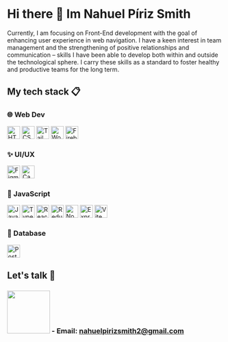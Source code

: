 # Hi there 👋 Im Nahuel Píriz Smith

Currently, I am focusing on Front-End development with the goal of enhancing user experience in web navigation. I have a keen interest in team management and the strengthening of positive relationships and communication – skills I have been able to develop both within and outside the technological sphere. I carry these skills as a standard to foster healthy and productive teams for the long term.

## My tech stack 📋 

### 🌐 Web Dev

<img src= "https://user-images.githubusercontent.com/25181517/192158954-f88b5814-d510-4564-b285-dff7d6400dad.png" width="30" height="auto" title="HTML" > <img src= "https://user-images.githubusercontent.com/25181517/183898674-75a4a1b1-f960-4ea9-abcb-637170a00a75.png" width="30" height="auto" title="CSS"> <img src= "https://user-images.githubusercontent.com/25181517/202896760-337261ed-ee92-4979-84c4-d4b829c7355d.png" width="30" height="auto" title="Tailwind"> <img src= "https://user-images.githubusercontent.com/25181517/192158957-b1256181-356c-46a3-beb9-487af08a6266.png" width="30" height="auto"  title="Wordpress"> <img src= "https://user-images.githubusercontent.com/25181517/189716855-2c69ca7a-5149-4647-936d-780610911353.png" width="30" height="auto"  title="Firebase">

### ✨ UI/UX

<img src= "https://user-images.githubusercontent.com/25181517/189715289-df3ee512-6eca-463f-a0f4-c10d94a06b2f.png" width="30" height="auto" title="Figma"> <img src= "https://github.com/marwin1991/profile-technology-icons/assets/136815194/02494c7c-de6a-43a6-9293-6369696842ed" width="30" height="auto" title="Canva">

### 📜 JavaScript

<img src= "https://user-images.githubusercontent.com/25181517/117447155-6a868a00-af3d-11eb-9cfe-245df15c9f3f.png" width="30" height="auto" title="Javascript"> <img src="https://user-images.githubusercontent.com/25181517/183890598-19a0ac2d-e88a-4005-a8df-1ee36782fde1.png" width="30" height="auto" title="Typescript"> <img src= "https://user-images.githubusercontent.com/25181517/183897015-94a058a6-b86e-4e42-a37f-bf92061753e5.png" width="30" height="auto" title="React"> <img src="https://user-images.githubusercontent.com/25181517/187896150-cc1dcb12-d490-445c-8e4d-1275cd2388d6.png" width="30" height="auto" title="Redux"> <img src="https://user-images.githubusercontent.com/25181517/183568594-85e280a7-0d7e-4d1a-9028-c8c2209e073c.png" width="30" height="auto" title="Node.js"> <img src="https://user-images.githubusercontent.com/25181517/183859966-a3462d8d-1bc7-4880-b353-e2cbed900ed6.png" width="30" height="auto" title="Express"> <img src="https://github.com/marwin1991/profile-technology-icons/assets/62091613/b40892ef-efb8-4b0e-a6b5-d1cfc2f3fc35" width="30" height="auto" title="Vite"> 

### 💾 Database

<img src="https://user-images.githubusercontent.com/25181517/117208740-bfb78400-adf5-11eb-97bb-09072b6bedfc.png" width="30" height="auto" title="PostgreSQL"> 


## Let's talk 💬 


### <a href="https://www.linkedin.com/in/nahuel-piriz-smith/"><img src="https://github.com/NPirizSmith/NPirizSmith/assets/139180590/589ff784-4fc2-40f6-8b82-cfa3a403a8bc" width="100" height="auto"></a> - Email: nahuelpirizsmith2@gmail.com                       

